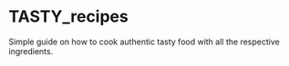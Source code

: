 # TASTY_recipes
Simple guide on how to cook authentic tasty food with all the respective ingredients.